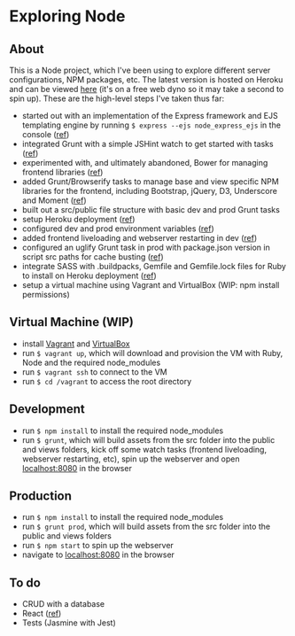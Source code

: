 # Exploring Node

## About
This is a Node project, which I've been using to explore different server configurations, NPM packages, etc. The latest version is hosted on Heroku and can be viewed [here](https://node-express-ejs.herokuapp.com/) (it's on a free web dyno so it may take a second to spin up). These are the high-level steps I've taken thus far:

* started out with an implementation of the Express framework and EJS templating engine by running `$ express --ejs node_express_ejs` in the console ([ref](https://www.thenewboston.com/videos.php?cat=355))
* integrated Grunt with a simple JSHint watch to get started with tasks ([ref](https://www.youtube.com/watch?v=7YFzYrllHkI))
* experimented with, and ultimately abandoned, Bower for managing frontend libraries ([ref](https://medium.com/@nickheiner/why-my-team-uses-npm-instead-of-bower-eecfe1b9afcb#.eui39e8vb))
* added Grunt/Browserify tasks to manage base and view specific NPM libraries for the frontend, including Bootstrap, jQuery, D3, Underscore and Moment ([ref](http://codeofrob.com/entries/grunt+browserify+npm+application=success.html))
* built out a src/public file structure with basic dev and prod Grunt tasks
* setup Heroku deployment ([ref](https://devcenter.heroku.com/articles/getting-started-with-nodejs#introduction))
* configured dev and prod environment variables ([ref](http://stackoverflow.com/questions/12401998/have-grunt-generate-index-html-for-different-setups))
* added frontend liveloading and webserver restarting in dev ([ref](http://thanpol.as/grunt/Grunt-with-express-server-and-Livereload))
* configured an uglify Grunt task in prod with package.json version in script src paths for cache busting ([ref](https://www.youtube.com/watch?v=bntNYzCrzvE))
* integrate SASS with .buildpacks, Gemfile and Gemfile.lock files for Ruby to install on Heroku deployment ([ref](http://stackoverflow.com/questions/15890076/how-to-setup-gruntfile-to-use-compass-sass-on-heroku/30073828#30073828))
* setup a virtual machine using Vagrant and VirtualBox (WIP: npm install permissions)

## Virtual Machine (WIP)
* install [Vagrant](https://www.vagrantup.com/downloads.html) and [VirtualBox](https://www.virtualbox.org/wiki/Downloads)
* run `$ vagrant up`, which will download and provision the VM with Ruby, Node and the required node_modules
* run `$ vagrant ssh` to connect to the VM
* run `$ cd /vagrant` to access the root directory

## Development
* run `$ npm install` to install the required node_modules
* run `$ grunt`, which will build assets from the src folder into the public and views folders, kick off some watch tasks (frontend liveloading, webserver restarting, etc), spin up the webserver and open [localhost:8080](http://localhost:8080) in the browser

## Production
* run `$ npm install` to install the required node_modules
* run `$ grunt prod`, which will build assets from the src folder into the public and views folders
* run `$ npm start` to spin up the webserver
* navigate to [localhost:8080](http://localhost:8080) in the browser

## To do
* CRUD with a database
* React ([ref](https://blog.risingstack.com/the-react-way-getting-started-tutorial/))
* Tests (Jasmine with Jest)